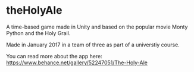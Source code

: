 # theHolyAle
A time-based game made in Unity and based on the popular movie Monty Python and the Holy Grail.

Made in January 2017 in a team of three as part of a universtiy course.

You can read more about the app here: https://www.behance.net/gallery/52247051/The-Holy-Ale
